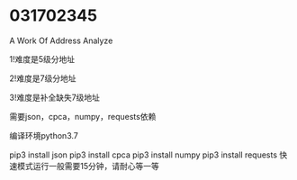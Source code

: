 # 031702345
A Work Of Address Analyze

1!难度是5级分地址

2!难度是7级分地址

3!难度是补全缺失7级地址

需要json，cpca，numpy，requests依赖

编译环境python3.7

pip3 install json
pip3 install cpca
pip3 install numpy
pip3 install requests
快速模式运行一般需要15分钟，请耐心等一等
